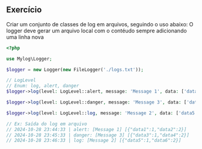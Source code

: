 ## Exercício 
Criar um conjunto de classes de log em arquivos, seguindo o uso abaixo:
O logger deve gerar um arquivo local com o contéudo sempre adicionando uma linha nova

```php
<?php

use Mylog\Logger;

$logger = new Logger(new FileLogger('./logs.txt'));

// LogLevel
// Enum: log, alert, danger
$logger->log(level: LogLevel::alert, message: 'Message 1', data: ['data1' => 1, 'data2' => 2]);

$logger->log(level: LogLevel::danger, message: 'Message 3', data: ['data3' => 1, 'data4' => 2]);

$logger->log(level: LogLevel::log, message: 'Message 2', data: ['data5' => 1, 'data6' => 2]);

// Ex: Saída do log em arquivo
// 2024-10-28 23:44:33 | alert: [Message 1] [{"data1":1,"data2":2}]
// 2024-10-28 23:45:33 | danger: [Message 3] [{"data3":1,"data4":2}]
// 2024-10-28 23:46:33 | log: [Message 2] [{"data5":1,"data6":2}]